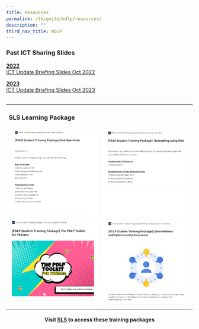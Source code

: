 ```yaml
---
title: Resources
permalink: /tkignite/ndlp/resources/
description: ""
third_nav_title: NDLP
---
```

<h3>Past ICT Sharing Slides</h3>

<b><u>2022</u></b><br>
<a href="https://drive.google.com/file/d/1WdMX6rBqn3FsmIpSeLgDBH1rBbY1wHQm/view?usp=drive_link">ICT Update Briefing Slides Oct 2022 </a>

<b><u>2023</u></b><br>
<a href="https://drive.google.com/file/d/1rs_TWw1A7icI54Gf-GIJYiAcZEmbpNIc/view?usp=sharing">ICT Update Briefing Slides Oct 2023 </a>
<br>
<br>
<!--Break-->
<table>
	<tbody>
		<tr>
			<td colspan="2"><h3>SLS Learning Package</h3></td>
		</tr>
		<tr>
			<td><img src="/images/PDLP/About_ipad/Resources/ipad_op_r.png"></td>
			<td><img src="/images/PDLP/About_ipad/Resources/ipad_notetaking_r.png"></td>
		</tr>
		<tr>
			<td><img src="/images/PDLP/About_ipad/Resources/ipad_toolkit.png"></td>
			<td><img src="/images/PDLP/About_ipad/Resources/ipad_cyberwellness.png"></td>
		</tr>
	</tbody>
</table>
<center><h4>Visit <a href="https://vle.learning.moe.edu.sg/login">SLS</a> to access these training packages</h4></center>
